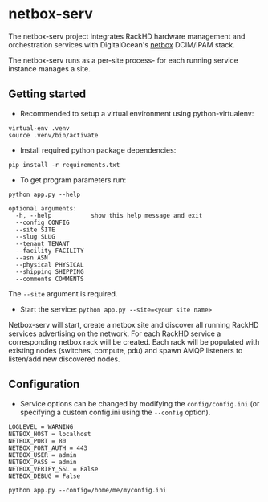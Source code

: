 # netbox-serv

The netbox-serv project integrates RackHD hardware management and orchestration services with DigitalOcean's [netbox](https://github.com/digitalocean/netbox) DCIM/IPAM stack.

The netbox-serv runs as a per-site process- for each running service instance manages a site.

## Getting started

- Recommended to setup a virtual environment using python-virtualenv: 

```
virtual-env .venv
source .venv/bin/activate
```

- Install required python package dependencies: 

`pip install -r requirements.txt`

- To get program parameters run: 

`python app.py --help`

```
optional arguments:
  -h, --help           show this help message and exit
  --config CONFIG
  --site SITE
  --slug SLUG
  --tenant TENANT
  --facility FACILITY
  --asn ASN
  --physical PHYSICAL
  --shipping SHIPPING
  --comments COMMENTS
```

The `--site` argument is required.

- Start the service: `python app.py --site=<your site name>`

Netbox-serv will start, create a netbox site and discover all running RackHD services advertising on the network. 
For each RackHD service a corresponding netbox rack will be created. Each rack will be populated with existing nodes 
(switches, compute, pdu) and spawn AMQP listeners to listen/add new discovered nodes.

## Configuration

- Service options can be changed by modifying the `config/config.ini` (or specifying a custom config.ini using the `--config` option).

```
LOGLEVEL = WARNING
NETBOX_HOST = localhost
NETBOX_PORT = 80
NETBOX_PORT_AUTH = 443
NETBOX_USER = admin
NETBOX_PASS = admin
NETBOX_VERIFY_SSL = False
NETBOX_DEBUG = False
```

`python app.py --config=/home/me/myconfig.ini`




 
